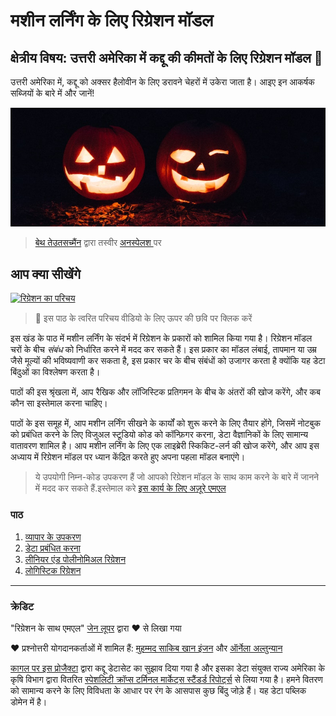 # मशीन लर्निंग के लिए रिग्रेशन मॉडल
## क्षेत्रीय विषय: उत्तरी अमेरिका में कद्दू की कीमतों के लिए रिग्रेशन मॉडल 🎃

उत्तरी अमेरिका में, कद्दू को अक्सर हैलोवीन के लिए डरावने चेहरों में उकेरा जाता है। आइए इन आकर्षक सब्जियों के बारे में और जानें!

![जैक-ओ-लालटेन](../images/jack-o-lanterns.jpg)
>   <a href="https://unsplash.com/@teutschmann?utm_source=unsplash&utm_medium=referral&utm_content=creditCopyText">बेथ तेउतसच्मैंन</a> द्वारा तस्वीर  <a href="https://unsplash.com/s/photos/jack-o-lanterns?utm_source=unsplash&utm_medium=referral&utm_content=creditCopyText">अनस्पेलश </a> पर
  
## आप क्या सीखेंगे

[![रिग्रेशन का परिचय](https://img.youtube.com/vi/5QnJtDad4iQ/0.jpg)](https://youtu.be/5QnJtDad4iQ "रिग्रेशन परिचय वीडियो - देखने के लिए क्लिक करें!")
> 🎥 इस पाठ के त्वरित परिचय वीडियो के लिए ऊपर की छवि पर क्लिक करें

इस खंड के पाठ में मशीन लर्निंग के संदर्भ में रिग्रेशन के प्रकारों को शामिल किया गया है। रिग्रेशन मॉडल चरों के बीच _संबंध_ को निर्धारित करने में मदद कर सकते हैं। इस प्रकार का मॉडल लंबाई, तापमान या उम्र जैसे मूल्यों की भविष्यवाणी कर सकता है, इस प्रकार चर के बीच संबंधों को उजागर करता है क्योंकि यह डेटा बिंदुओं का विश्लेषण करता है।

पाठों की इस श्रृंखला में, आप रैखिक और लॉजिस्टिक प्रतिगमन के बीच के अंतरों की खोज करेंगे, और कब कौन सा इस्तेमाल करना चाहिए।

पाठों के इस समूह में, आप मशीन लर्निंग सीखने के कार्यों को शुरू करने के लिए तैयार होंगे, जिसमें नोटबुक को प्रबंधित करने के लिए विजुअल स्टूडियो कोड को कॉन्फ़िगर करना, डेटा वैज्ञानिकों के लिए सामान्य वातावरण शामिल है। आप मशीन लर्निंग के लिए एक लाइब्रेरी स्किकिट-लर्न की खोज करेंगे, और आप इस अध्याय में रिग्रेशन मॉडल पर ध्यान केंद्रित करते हुए अपना पहला मॉडल बनाएंगे।

>ये उपयोगी निम्न-कोड उपकरण हैं जो आपको रिग्रेशन मॉडल के साथ काम करने के बारे में जानने में मदद कर सकते हैं.इस्तेमाल करे [इस कार्य के लिए अज़ूरे एमएल](https://docs.microsoft.com/learn/modules/create-regression-model-azure-machine-learning-designer/?WT.mc_id=academic-15963-cxa)

### पाठ

1. [व्यापार के उपकरण](../1-Tools/README.md)
2. [डेटा प्रबंधित करना](../2-Data/README.md)
3. [लीनियर एंड पोलीनोमिअल रिग्रेशन](../3-Linear/README.md)
4. [लोगिस्टिक रिग्रेशन](../4-Logistic/README.md)

---
### क्रेडिट

"रिग्रेशन के साथ एमएल"  [जेन लूपर](https://twitter.com/jenlooper) द्वारा ♥ से लिखा गया

♥️ प्रश्नोत्तरी योगदानकर्ताओं में शामिल हैं: [मुहम्मद साकिब खान इंजन](https://twitter.com/Sakibinan) और [ऑर्नेला अल्तुन्यान](https://twitter.com/ornelladotcom)

[कागल पर इस प्रोजैक्टा](https://www.kaggle.com/usda/a-year-of-pumpkin-prices) द्वारा कद्दू डेटासेट का सुझाव दिया गया है और इसका डेटा संयुक्त राज्य अमेरिका के कृषि विभाग द्वारा वितरित [स्पेशलिटी क्रॉप्स टर्मिनल मार्केट्स स्टैंडर्ड रिपोर्ट्स](https://www.marketnews.usda.gov/mnp/fv-report-config-step1?type=termPrice) से लिया गया है। हमने वितरण को सामान्य करने के लिए विविधता के आधार पर रंग के आसपास कुछ बिंदु जोड़े हैं। यह डेटा पब्लिक डोमेन में है।
